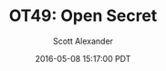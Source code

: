 ---
layout: podcast
title: "OT49: Open Secret"
author: Scott Alexander
description: https://slatestarcodex.com/2016/05/08/ot49-open-secret/
date: 2016-05-08 15:17:00 PDT
length: 558917
duration: 140
guid: ot49-open-secret
---